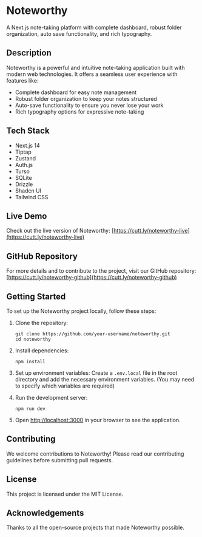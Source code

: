 # Noteworthy

A Next.js note-taking platform with complete dashboard, robust folder organization, auto save functionality, and rich typography.

## Description

Noteworthy is a powerful and intuitive note-taking application built with modern web technologies. It offers a seamless user experience with features like:

- Complete dashboard for easy note management
- Robust folder organization to keep your notes structured
- Auto-save functionality to ensure you never lose your work
- Rich typography options for expressive note-taking

## Tech Stack

- Next.js 14
- Tiptap
- Zustand
- Auth.js
- Turso
- SQLite
- Drizzle
- Shadcn UI
- Tailwind CSS

## Live Demo

Check out the live version of Noteworthy:
[https://cutt.ly/noteworthy-live](https://cutt.ly/noteworthy-live)

## GitHub Repository

For more details and to contribute to the project, visit our GitHub repository:
[https://cutt.ly/noteworthy-github](https://cutt.ly/noteworthy-github)

## Getting Started

To set up the Noteworthy project locally, follow these steps:

1. Clone the repository:
   ```
   git clone https://github.com/your-username/noteworthy.git
   cd noteworthy
   ```

2. Install dependencies:
   ```
   npm install
   ```

3. Set up environment variables:
   Create a `.env.local` file in the root directory and add the necessary environment variables. (You may need to specify which variables are required)

4. Run the development server:
   ```
   npm run dev
   ```

5. Open [http://localhost:3000](http://localhost:3000) in your browser to see the application.

## Contributing

We welcome contributions to Noteworthy! Please read our contributing guidelines before submitting pull requests.

## License

This project is licensed under the MIT License.

## Acknowledgements

Thanks to all the open-source projects that made Noteworthy possible.
